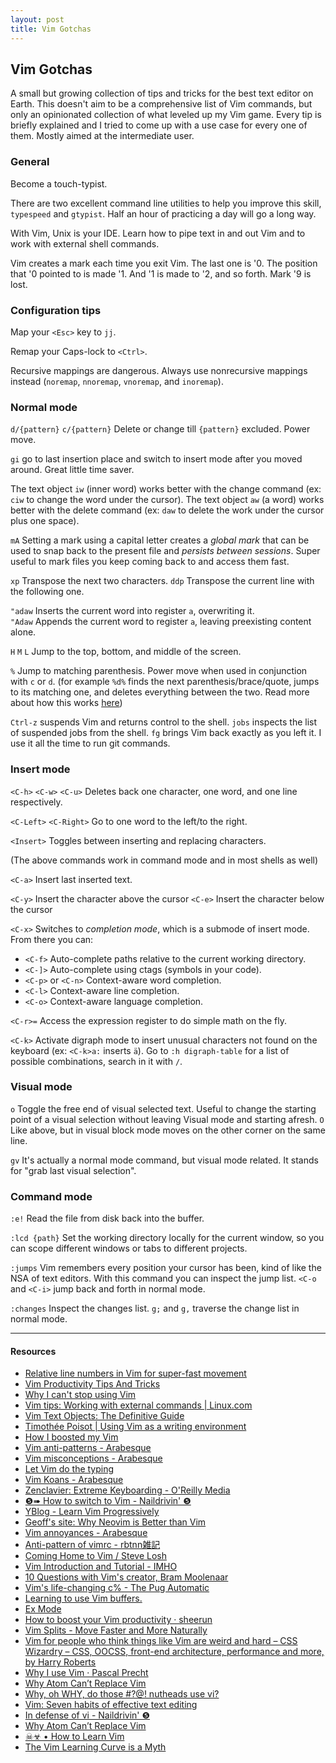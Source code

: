 ```yaml
---
layout: post
title: Vim Gotchas
---
```


## Vim Gotchas

A small but growing collection of tips and tricks for the best text editor on Earth. This doesn't aim to be a comprehensive list of Vim commands, but only an opinionated collection of what leveled up my Vim game. Every tip is briefly explained and I tried to come up with a use case for every one of them. Mostly aimed at the intermediate user.

### General

Become a touch-typist.

There are two excellent command line utilities to help you improve this skill, `typespeed` and `gtypist`. Half an hour of practicing a day will go a long way.

With Vim, Unix is your IDE. Learn how to pipe text in and out Vim and to work with external shell commands.

Vim creates a mark each time you exit Vim.  The last one is '0.  The position that '0 pointed to is made '1.  And '1 is made to '2, and so forth.  Mark '9 is lost.

### Configuration tips

Map your `<Esc>` key to `jj`.

Remap your Caps-lock to `<Ctrl>`.

Recursive mappings are dangerous. Always use nonrecursive mappings instead (`noremap`, `nnoremap`, `vnoremap`, and `inoremap`).

### Normal mode

`d/{pattern}` `c/{pattern}` Delete or change till `{pattern}` excluded. Power move.

`gi` go to last insertion place and switch to insert mode after you moved around. Great little time saver.

The text object `iw` (inner word) works better with the change command (ex: `ciw` to change the word under the cursor). 
The text object `aw` (a word) works better with the delete command (ex: `daw` to delete the work under the cursor plus one space).

`mA` Setting a mark using a capital letter creates a *global mark* that can be used to snap back to the present file and *persists between sessions*. Super useful to mark files you keep coming back to and access them fast.

`xp` Transpose the next two characters.
`ddp` Transpose the current line with the following one.

`"adaw` Inserts the current word into register `a`, overwriting it.  
`"Adaw` Appends the current word to register `a`, leaving preexisting content alone.

`H` `M` `L` Jump to the top, bottom, and middle of the screen.

`%` Jump to matching parenthesis. Power move when used in conjunction with `c` or `d`. (for example `%d%` finds the next parenthesis/brace/quote, jumps to its matching one, and deletes everything between the two. Read more about how this works [here](http://thepugautomatic.com/2014/03/vims-life-changing-c-percent/))

`Ctrl-z` suspends Vim and returns control to the shell. `jobs` inspects the list of suspended jobs from the shell.  `fg` brings Vim back exactly as you left it. I use it all the time to run git commands.

### Insert mode

`<C-h>` `<C-w>` `<C-u>` Deletes back one character, one word, and one line respectively.

`<C-Left>` `<C-Right>` Go to one word to the left/to the right.

`<Insert>` Toggles between inserting and replacing characters.

(The above commands work in command mode and in most shells as well)

`<C-a>` Insert last inserted text.

`<C-y>` Insert the character above the cursor
`<C-e>` Insert the character below the cursor

`<C-x>` Switches to *completion mode*, which is a submode of insert mode. From there you can:

* `<C-f>` Auto-complete paths relative to the current working directory.
* `<C-]>` Auto-complete using ctags (symbols in your code).
* `<C-p>` or `<C-n>` Context-aware word completion.
* `<C-l>` Context-aware line completion.
* `<C-o>` Context-aware language completion.

`<C-r>=` Access the expression register to do simple math on the fly.

`<C-k>` Activate digraph mode to insert unusual characters not found on the keyboard (ex: `<C-k>a:` inserts `ä`). Go to `:h digraph-table` for a list of possible combinations, search in it with `/`.

### Visual mode

`o` Toggle the free end of visual selected text. Useful to change the starting point of a visual selection without leaving Visual mode and starting afresh.
`O` Like above, but in visual block mode moves on the other corner on the same line.

`gv` It's actually a normal mode command, but visual mode related. It stands for "grab last visual selection".

### Command mode

`:e!` Read the file from disk back into the buffer.

`:lcd {path}` Set the working directory locally for the current window, so you can scope different windows or tabs to different projects.

`:jumps` Vim remembers every position your cursor has been, kind of like the NSA of text editors. With this command you can inspect the jump list. `<C-o` and `<C-i>` jump back and forth in normal mode.

`:changes` Inspect the changes list. `g;` and `g,` traverse the change list in normal mode.

---

#### Resources

-   [Relative line numbers in Vim for super-fast movement](http://jeffkreeftmeijer.com/2012/relative-line-numbers-in-vim-for-super-fast-movement/)
-   [Vim Productivity Tips And Tricks](http://ideasintosoftware.com/vim-productivity-tips/)
-   [Why I can't stop using Vim](http://www.kornerstoane.com/2014/06/why-i-cant-stop-using-vim/)
-   [Vim tips: Working with external commands | Linux.com](https://www.linux.com/learn/tutorials/442419-vim-tips-working-with-external-commands)
-   [Vim Text Objects: The Definitive Guide](http://blog.carbonfive.com/2011/10/17/vim-text-objects-the-definitive-guide/)
-   [Timothée Poisot | Using Vim as a writing environment](http://timotheepoisot.fr/2014/01/01/vim-writing-environment/)
-   [How I boosted my Vim](http://nvie.com/posts/how-i-boosted-my-vim/)
-   [Vim anti-patterns - Arabesque](http://blog.sanctum.geek.nz/vim-anti-patterns/)
-   [Vim misconceptions - Arabesque](http://blog.sanctum.geek.nz/vim-misconceptions/)
-   [Let Vim do the typing](http://georgebrock.github.io/talks/vim-completion/)
-   [Vim Koans - Arabesque](http://blog.sanctum.geek.nz/vim-koans/)
-   [Zenclavier: Extreme Keyboarding - O'Reilly Media](http://archive.oreilly.com/pub/a/oreilly//news/zenclavier_1299.html)
-   [❺➠ How to switch to Vim - Naildrivin' ❺](http://www.naildrivin5.com/blog/2013/04/24/how-to-switch-to-vim.html)
-   [YBlog - Learn Vim Progressively](http://yannesposito.com/Scratch/en/blog/Learn-Vim-Progressively/)
-   [Geoff's site: Why Neovim is Better than Vim](http://geoff.greer.fm/2015/01/15/why-neovim-is-better-than-vim/)
-   [Vim annoyances - Arabesque](http://blog.sanctum.geek.nz/vim-annoyances/)
-   [Anti-pattern of vimrc - rbtnn雑記](http://rbtnn.hateblo.jp/entry/2014/12/28/010913)
-   [Coming Home to Vim / Steve Losh](http://stevelosh.com/blog/2010/09/coming-home-to-vim/)
-   [Vim Introduction and Tutorial - IMHO](http://blog.interlinked.org/tutorials/vim_tutorial.html)
-   [10 Questions with Vim's creator, Bram Moolenaar](http://www.binpress.com/blog/2014/11/19/vim-creator-bram-moolenaar-interview/)
-   [Vim's life-changing c% - The Pug Automatic](http://thepugautomatic.com/2014/03/vims-life-changing-c-percent/)
-   [Learning to use Vim buffers.](http://www.patrickedelman.com/learning-to-use-vim-buffers/)
-   [Ex Mode](http://usevim.com/2014/09/19/ex-mode/)
-   [How to boost your Vim productivity · sheerun](http://sheerun.net/2014/03/21/how-to-boost-your-vim-productivity/)
-   [Vim Splits - Move Faster and More Naturally](http://robots.thoughtbot.com/vim-splits-move-faster-and-more-naturally)
-   [Vim for people who think things like Vim are weird and hard – CSS Wizardry – CSS, OOCSS, front-end architecture, performance and more, by Harry Roberts](http://csswizardry.com/2014/06/vim-for-people-who-think-things-like-vim-are-weird-and-hard/)
-   [Why I use Vim · Pascal Precht](http://pascalprecht.github.io/2014/03/18/why-i-use-vim/)
-   [Why Atom Can’t Replace Vim](https://medium.com/programming-ideas-tutorial-and-experience/why-atom-cant-replace-vim-433852f4b4d1)
-   [Why, oh WHY, do those \#?@! nutheads use vi?](http://www.viemu.com/a-why-vi-vim.html)
-   [Vim: Seven habits of effective text editing](http://www.moolenaar.net/habits.html)
-   [In defense of vi - Naildrivin' ❺](http://www.naildrivin5.com/blog/2010/06/14/in-defense-of-vi.html)
-   [Why Atom Can’t Replace Vim](https://medium.com/programming-ideas-tutorial-and-experience/433852f4b4d1)
-   [☠☣ • How to Learn Vim](http://xn--h4hg.ws/2013/12/19/how-to-learn-vim/)
-   [The Vim Learning Curve is a Myth](http://robots.thoughtbot.com/the-vim-learning-curve-is-a-myth)

